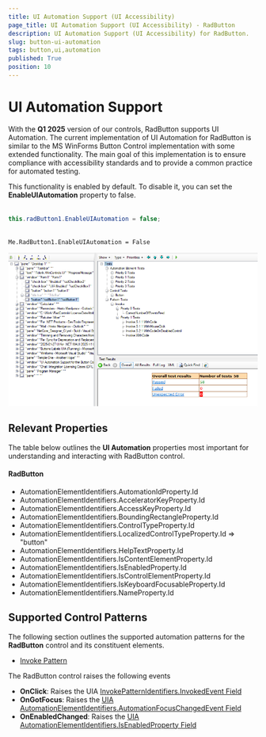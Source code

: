 ```yaml
---
title: UI Automation Support (UI Accessibility)
page_title: UI Automation Support (UI Accessibility) - RadButton
description: UI Automation Support (UI Accessibility) for RadButton.   
slug: button-ui-automation
tags: button,ui,automation
published: True
position: 10
---
```


# UI Automation Support

With the __Q1 2025__ version of our controls, RadButton supports UI Automation. The current implementation of UI Automation for RadButton is similar to the MS WinForms Button Control implementation with some extended functionality. The main goal of this implementation is to ensure compliance with accessibility standards and to provide a common practice for automated testing. 

This functionality is enabled by default. To disable it, you can set the __EnableUIAutomation__ property to false.


````C#

this.radButton1.EnableUIAutomation = false;

````
````VB.NET

Me.RadButton1.EnableUIAutomation = False

````

![button-ui-automation](images/button-ui-automation001.png)

## Relevant Properties 

The table below outlines the __UI Automation__ properties most important for understanding and interacting with RadButton control.

#### RadButton 

* AutomationElementIdentifiers.AutomationIdProperty.Id 
* AutomationElementIdentifiers.AcceleratorKeyProperty.Id
* AutomationElementIdentifiers.AccessKeyProperty.Id
* AutomationElementIdentifiers.BoundingRectangleProperty.Id
* AutomationElementIdentifiers.ControlTypeProperty.Id
* AutomationElementIdentifiers.LocalizedControlTypeProperty.Id => "button"
* AutomationElementIdentifiers.HelpTextProperty.Id
* AutomationElementIdentifiers.IsContentElementProperty.Id
* AutomationElementIdentifiers.IsEnabledProperty.Id
* AutomationElementIdentifiers.IsControlElementProperty.Id
* AutomationElementIdentifiers.IsKeyboardFocusableProperty.Id
* AutomationElementIdentifiers.NameProperty.Id 

## Supported Control Patterns

The following section outlines the supported automation patterns for the __RadButton__ control and its constituent elements.

* [Invoke Pattern](https://learn.microsoft.com/en-us/dotnet/api/system.windows.automation.provider.iinvokeprovider?view=windowsdesktop-9.0)

The RadButton control raises the following events

* __OnClick__: Raises the UIA [InvokePatternIdentifiers.InvokedEvent Field](https://learn.microsoft.com/en-us/dotnet/api/system.windows.automation.invokepatternidentifiers.invokedevent?view=windowsdesktop-9.0#system-windows-automation-invokepatternidentifiers-invokedevent)
* __OnGotFocus__: Raises the [UIA AutomationElementIdentifiers.AutomationFocusChangedEvent Field](https://learn.microsoft.com/en-us/dotnet/api/system.windows.automation.automationelementidentifiers.automationfocuschangedevent?view=windowsdesktop-9.0#system-windows-automation-automationelementidentifiers-automationfocuschangedevent)
* __OnEnabledChanged__: Raises the [UIA AutomationElementIdentifiers.IsEnabledProperty Field](https://learn.microsoft.com/en-us/dotnet/api/system.windows.automation.automationelementidentifiers.isenabledproperty?view=windowsdesktop-9.0#system-windows-automation-automationelementidentifiers-isenabledproperty)


